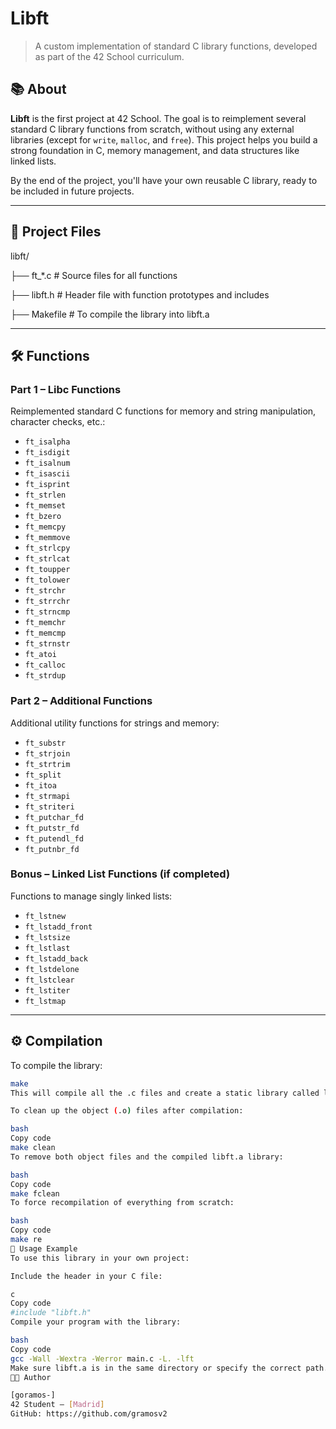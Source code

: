 # Libft

> A custom implementation of standard C library functions, developed as part of the 42 School curriculum.

## 📚 About

**Libft** is the first project at 42 School. The goal is to reimplement several standard C library functions from scratch, without using any external libraries (except for `write`, `malloc`, and `free`). This project helps you build a strong foundation in C, memory management, and data structures like linked lists.

By the end of the project, you'll have your own reusable C library, ready to be included in future projects.

---

## 📁 Project Files

libft/

├── ft_*.c # Source files for all functions

├── libft.h # Header file with function prototypes and includes

├── Makefile # To compile the library into libft.a

---

## 🛠️ Functions

### Part 1 – Libc Functions

Reimplemented standard C functions for memory and string manipulation, character checks, etc.:

- `ft_isalpha`  
- `ft_isdigit`  
- `ft_isalnum`  
- `ft_isascii`  
- `ft_isprint`  
- `ft_strlen`  
- `ft_memset`  
- `ft_bzero`  
- `ft_memcpy`  
- `ft_memmove`  
- `ft_strlcpy`  
- `ft_strlcat`  
- `ft_toupper`  
- `ft_tolower`  
- `ft_strchr`  
- `ft_strrchr`  
- `ft_strncmp`  
- `ft_memchr`  
- `ft_memcmp`  
- `ft_strnstr`  
- `ft_atoi`  
- `ft_calloc`  
- `ft_strdup`  

### Part 2 – Additional Functions

Additional utility functions for strings and memory:

- `ft_substr`  
- `ft_strjoin`  
- `ft_strtrim`  
- `ft_split`  
- `ft_itoa`  
- `ft_strmapi`  
- `ft_striteri`  
- `ft_putchar_fd`  
- `ft_putstr_fd`  
- `ft_putendl_fd`  
- `ft_putnbr_fd`  

### Bonus – Linked List Functions (if completed)

Functions to manage singly linked lists:

- `ft_lstnew`  
- `ft_lstadd_front`  
- `ft_lstsize`  
- `ft_lstlast`  
- `ft_lstadd_back`  
- `ft_lstdelone`  
- `ft_lstclear`  
- `ft_lstiter`  
- `ft_lstmap`  

---
## ⚙️ Compilation

To compile the library:

```bash
make
This will compile all the .c files and create a static library called libft.a.

To clean up the object (.o) files after compilation:

bash
Copy code
make clean
To remove both object files and the compiled libft.a library:

bash
Copy code
make fclean
To force recompilation of everything from scratch:

bash
Copy code
make re
🧪 Usage Example
To use this library in your own project:

Include the header in your C file:

c
Copy code
#include "libft.h"
Compile your program with the library:

bash
Copy code
gcc -Wall -Wextra -Werror main.c -L. -lft
Make sure libft.a is in the same directory or specify the correct path.
👨‍💻 Author

[goramos-]
42 Student – [Madrid]
GitHub: https://github.com/gramosv2
